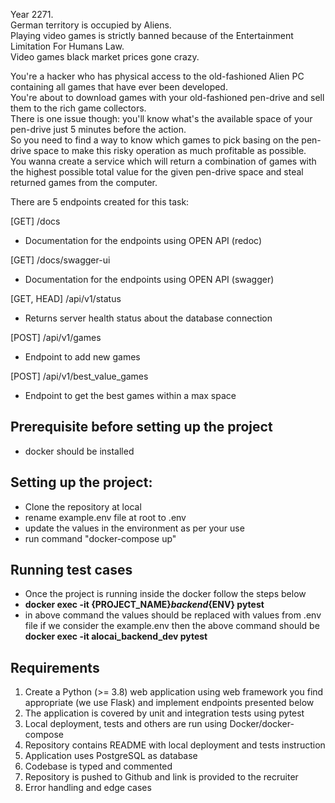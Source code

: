 Year 2271.  
German territory is occupied by Aliens.  
Playing video games is strictly banned because of the Entertainment Limitation For Humans Law.  
Video games black market prices gone crazy.

You're a hacker who has physical access to the old-fashioned Alien PC containing all games that have ever been
developed.  
You're about to download games with your old-fashioned pen-drive and sell them to the rich game collectors.  
There is one issue though: you'll know what's the available space of your pen-drive just 5 minutes before the action.  
So you need to find a way to know which games to pick basing on the pen-drive space to make this risky operation as much
profitable as possible.  
You wanna create a service which will return a combination of games with the highest possible
total value for the given pen-drive space and steal returned games from the computer.

There are 5 endpoints created for this task:

[GET] /docs
- Documentation for the endpoints using OPEN API (redoc)

[GET] /docs/swagger-ui
- Documentation for the endpoints using OPEN API (swagger)

[GET, HEAD] /api/v1/status
- Returns server health status about the database connection

[POST] /api/v1/games
- Endpoint to add new games

[POST] /api/v1/best_value_games
- Endpoint to get the best games within a max space

## Prerequisite before setting up the project
- docker should be installed

## Setting up the project:
- Clone the repository at local
- rename example.env file at root to .env
- update the values in the environment as per your use
- run command "docker-compose up"

## Running test cases
- Once the project is running inside the docker follow the steps below
- **docker exec -it {PROJECT_NAME}_backend_{ENV} pytest**
- in above command the values should be replaced with values from .env file if we consider the example.env then the above command should be **docker exec -it alocai_backend_dev pytest**

## Requirements
1. Create a Python (>= 3.8) web application using web framework you find appropriate (we use Flask)
   and implement endpoints presented below
2. The application is covered by unit and integration tests using pytest
3. Local deployment, tests and others are run using Docker/docker-compose
4. Repository contains README with local deployment and tests instruction
5. Application uses PostgreSQL as database
6. Codebase is typed and commented
7. Repository is pushed to Github and link is provided to the recruiter
8. Error handling and edge cases


